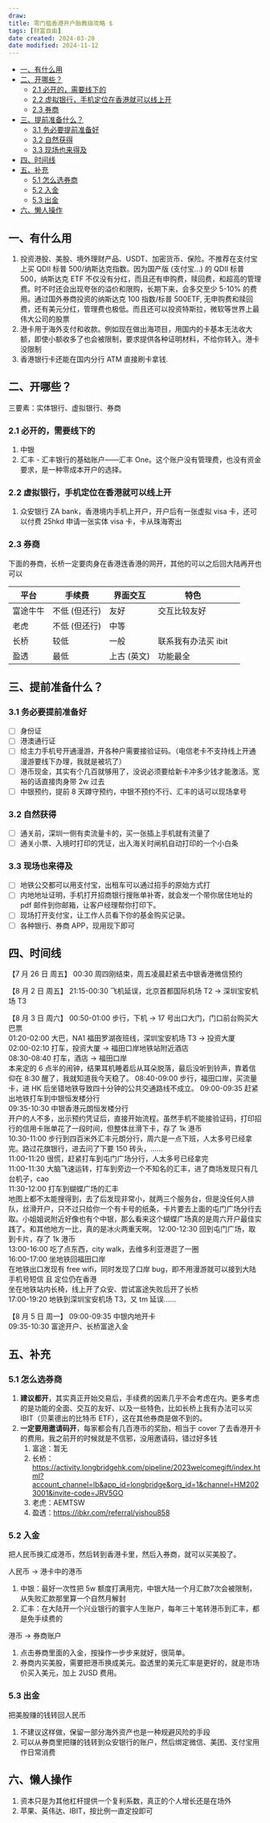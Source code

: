 ```yaml
---
draw:
title: 零门槛香港开户胎教级攻略 $
tags: [财富自由]
date created: 2024-03-28
date modified: 2024-11-12
---
```

- [一、有什么用](#%E4%B8%80%E3%80%81%E6%9C%89%E4%BB%80%E4%B9%88%E7%94%A8)
- [二、开哪些？](#%E4%BA%8C%E3%80%81%E5%BC%80%E5%93%AA%E4%BA%9B%EF%BC%9F)
	- [2.1 必开的，需要线下的](#2.1%20%E5%BF%85%E5%BC%80%E7%9A%84%EF%BC%8C%E9%9C%80%E8%A6%81%E7%BA%BF%E4%B8%8B%E7%9A%84)
	- [2.2 虚拟银行，手机定位在香港就可以线上开](#2.2%20%E8%99%9A%E6%8B%9F%E9%93%B6%E8%A1%8C%EF%BC%8C%E6%89%8B%E6%9C%BA%E5%AE%9A%E4%BD%8D%E5%9C%A8%E9%A6%99%E6%B8%AF%E5%B0%B1%E5%8F%AF%E4%BB%A5%E7%BA%BF%E4%B8%8A%E5%BC%80)
	- [2.3 券商](#2.3%20%E5%88%B8%E5%95%86)
- [三、提前准备什么？](#%E4%B8%89%E3%80%81%E6%8F%90%E5%89%8D%E5%87%86%E5%A4%87%E4%BB%80%E4%B9%88%EF%BC%9F)
	- [3.1 务必要提前准备好](#3.1%20%E5%8A%A1%E5%BF%85%E8%A6%81%E6%8F%90%E5%89%8D%E5%87%86%E5%A4%87%E5%A5%BD)
	- [3.2 自然获得](#3.2%20%E8%87%AA%E7%84%B6%E8%8E%B7%E5%BE%97)
	- [3.3 现场也来得及](#3.3%20%E7%8E%B0%E5%9C%BA%E4%B9%9F%E6%9D%A5%E5%BE%97%E5%8F%8A)
- [四、时间线](#%E5%9B%9B%E3%80%81%E6%97%B6%E9%97%B4%E7%BA%BF)
- [五、补充](#%E4%BA%94%E3%80%81%E8%A1%A5%E5%85%85)
	- [5.1 怎么选券商](#5.1%20%E6%80%8E%E4%B9%88%E9%80%89%E5%88%B8%E5%95%86)
	- [5.2 入金](#5.2%20%E5%85%A5%E9%87%91)
	- [5.3 出金](#5.3%20%E5%87%BA%E9%87%91)
- [六、懒人操作](#%E5%85%AD%E3%80%81%E6%87%92%E4%BA%BA%E6%93%8D%E4%BD%9C)

## 一、有什么用

1. 投资港股、美股、境外理财产品、USDT、加密货币、保险。不推荐在支付宝上买 QDII 标普 500/纳斯达克指数。因为国产版 (支付宝…) 的 QDII 标普 500，纳斯达克 ETF 不仅没有分红，而且还有申购费，赎回费，和超高的管理费。时不时还会出现夸张的溢价和限购，长期下来，会多交至少 5-10% 的费用。通过国外券商投资的纳斯达克 100 指数/标普 500ETF, 无申购费和赎回费，还有美元分红，管理费也极低。而且还可以投资特斯拉，微软等世界上最伟大公司的股票
2. 港卡用于海外支付和收款。例如现在做出海项目，用国内的卡基本无法收大额，即使小额收多了也会被限制，要求提供各种证明材料，不给你转入。港卡没限制  
3. 香港银行卡还能在国内分行 ATM 直接刷卡拿钱.  

## 二、开哪些？

三要素：实体银行、虚拟银行、券商

### 2.1 必开的，需要线下的

1. 中银  
2. 汇丰 - 汇丰银行的基础账户——汇丰 One。这个账户没有管理费，也没有资金要求，是一种零成本开户的选择。

### 2.2 虚拟银行，手机定位在香港就可以线上开

1. 众安银行 ZA bank，香港境内手机上开户，开户后有一张虚拟 visa 卡，还可以付费 25hkd 申请一张实体 visa 卡，卡从珠海寄出

### 2.3 券商

下面的券商，长桥一定要肉身在香港连香港的网开，其他的可以之后回大陆再开也可以

| 平台   | 手续费      | 界面交互    | 特色           |     |
| ---- | -------- | ------- | ------------ | --- |
| 富途牛牛 | 不低 (但还行) | 友好      | 交互比较友好       |     |
| 老虎   | 不低 (但还行) | 中等      |              |     |
| 长桥   | 较低       | 一般      | 联系我有办法买 ibit |     |
| 盈透   | 最低       | 上古 (英文) | 功能最全         |     |

## 三、提前准备什么？

### 3.1 务必要提前准备好

- [ ] 身份证
- [ ] 港澳通行证
- [ ] 给主力手机号开通漫游，开各种户需要接验证码。（电信老卡不支持线上开通漫游要线下办理，我就是被坑了）
- [ ] 港币现金，其实有个几百就够用了，没说必须要给新卡冲多少钱才能激活。宽裕的话直接肉身带 2w 过去
- [ ] 中银预约，提前 8 天蹲守预约，中银不预约不行、汇丰的话可以现场拿号

### 3.2 自然获得

- [ ] 通关前，深圳一侧有卖流量卡的，买一张插上手机就有流量了
- [ ] 通关小票、入境时打印的凭证，出入海关时闸机自动打印的一个小白条

### 3.3 现场也来得及

- [ ] 地铁公交都可以用支付宝，出租车可以通过招手的原始方式打
- [ ] 内地地址证明，手机打开招商银行搜账单补寄，就会发一个带你居住地址的 pdf 邮件到你邮箱，让客户经理帮你打印下。
- [ ] 现场打开支付宝，让工作人员看下你的基金购买记录。
- [ ] 各种银行、券商 APP，现用现下即可

## 四、时间线

【7 月 26 日 周五】
00:30 周四刚结束，周五凌晨赶紧去中银香港微信预约

【8 月 2 日 周五】
21:15-00:30 飞机延误，北京首都国际机场 T2 → 深圳宝安机场 T3

【8 月 3 日 周六】
00:50-01:00 步行，下机 → 17 号出口大门，门口前台购买大巴票  
01:20-02:00 大巴，NA1 福田罗湖夜班线，深圳宝安机场 T3 → 投资大厦  
02:00-02:10 打车，投资大厦 → 福田口岸地铁站附近酒店  
08:30-08:40 打车，酒店 → 福田口岸  
本来定的 6 点半的闹钟，结果耳机睡着后从耳朵脱落，最后没听到铃声，靠着信仰在 8:30 醒了，我就知道我今天稳了。
08:40-09:00 步行，福田口岸，买流量卡，进 HK 后坐错地铁导致四十分钟的公共交通路线不成立。
09:00-09:35 赶紧出地铁打车到中银恒发楼分行  
09:35-10:30 中银香港元朗恒发楼分行  
开户的人不多，出示预约凭证后，直接开始流程。虽然手机不能接验证码，打印招行的信用卡账单花了一段时间，但整体丝滑下卡，存了 1k 港币  
10:30-11:00 步行到四百米外汇丰元朗分行，周六是一点下班，人太多号已经拿完。路过花旗银行，进去问了下要 150 砖头，……  
11:00-11:20 很慌，赶紧打车到屯门广场分行，人太多号已经拿完  
11:00-11:30 大脑飞速运转，打车到旁边一个不知名的汇丰，进了商场发现只有几台机子，cao  
11:30-12:00 打车到蝴蝶广场的汇丰  
地图上都不太能搜得到，去了后发现非常小，就两三个服务台，但是没任何人排队，丝滑开户，只不过只给你一个有卡号的纸条，卡片要去上面的屯门广场分行去取。小姐姐说附近好像也有个中银，那么看来这个蝴蝶广场真的是周六开户最佳实践了。和其他地方一比，真的是冰火两重天啊。
12:00-12:30 回到屯门广场，取到卡片，存了 1k 港币  
13:00-16:00 吃了点东西，city walk，去维多利亚港逛了一圈  
16:00-17:00 坐地铁回福田口岸  
在地铁出口发现有 free wifi，同时发现了口岸 bug，即不用漫游就可以接到大陆手机号短信 且 定位仍在香港  
坐在地铁站内长椅，线上开了众安、尝试富途失败后开了长桥  
17:00-19:20 地铁到深圳宝安机场 T3，又 tm 延误……

【8 月 5 日 周一】
09:00-09:35 中银内地开卡  
09:35-10:30 富途开户、长桥富途入金

## 五、补充

### 5.1 怎么选券商

1. **建议都开**，其实真正开始交易后，手续费的因素几乎不会考虑在内。更多考虑的是功能的全面、交互的友好、以及一些特色，比如长桥上我有办法可以买 IBIT（贝莱德出的比特币 ETF），这在其他券商是做不到的。
2. **一定要用邀请码开**，每家都会有几百港币的奖励，相当于 cover 了去香港开卡的费用。我之前开的时候就是不信邪，没用邀请码，错过好多钱
	1. 富途：暂无
	2. 长桥： https://activity.longbridgehk.com/pipeline/2023welcomegift/index.html?account_channel=lb&app_id=longbridge&org_id=1&channel=HM2023001&invite-code=JRV5GO
	3. 老虎：AEMTSW
	4. 盈透：https://ibkr.com/referral/yishou858
	
### 5.2 入金

把人民币换汇成港币，然后转到香港卡里，然后入券商，就可以买美股了。

人民币 -> 港卡中的港币
1. 中银：最好一次性把 5w 额度打满用完，中银大陆一个月汇款7次会被限制，从失败汇款那里算一个自然月解封
2. 汇丰：在大陆开一个兴业银行的寰宇人生账户，每年三十笔转港币到汇丰，都是免手续费的

港币 -> 券商账户
1. 点击券商里面的入金，按操作一步步来就好，很简单。
2. 券商内买美股，需要把港币换成美元。盈透里的美元汇率是更好的，就是市场价买入美元，加上 2USD 费用。


### 5.3 出金

把美股赚的钱转回人民币

1. 不建议这样做，保留一部分海外资产也是一种规避风险的手段
2. 可以从券商里把赚的钱转到众安银行的账户，然后绑定微信、美团、支付宝用作日常消费

## 六、懒人操作

1. 资本只是为其他杠杆提供一个复利系数，真正的个人增长还是在场外
2. 苹果、英伟达、IBIT，按比例一直定投即可
